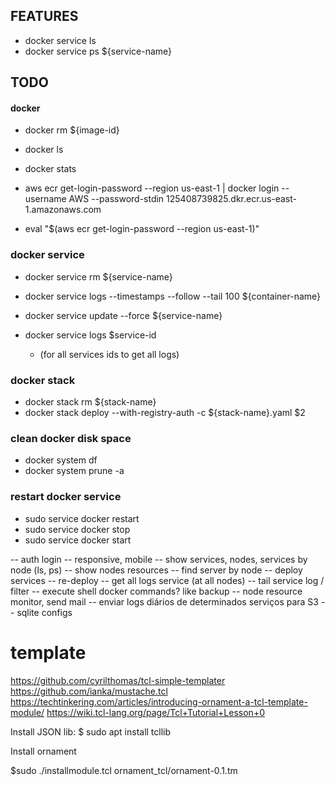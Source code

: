 
FEATURES
--------

* docker service ls
* docker service ps ${service-name}

TODO
----

#### docker
- docker rm ${image-id}
- docker ls
- docker stats

- aws ecr get-login-password --region us-east-1 | docker login --username AWS --password-stdin 125408739825.dkr.ecr.us-east-1.amazonaws.com
- eval "$(aws ecr get-login-password  --region us-east-1)"


### docker service
- docker service rm ${service-name}
- docker service logs --timestamps --follow --tail 100 ${container-name}
- docker service update --force ${service-name}

- docker service logs $service-id
	* (for all services ids to get all logs) 

### docker stack
- docker stack rm ${stack-name}
- docker stack deploy --with-registry-auth -c ${stack-name}.yaml $2

### clean docker disk space
- docker system df
- docker system prune -a

### restart docker service
- sudo service docker restart
- sudo service docker stop
- sudo service docker start

-- auth login
-- responsive, mobile
-- show services, nodes, services by node (ls, ps)
-- show nodes resources
-- find server by node
-- deploy services
-- re-deploy 
-- get all logs service (at all nodes)
-- tail service log / filter
-- execute shell docker commands? like backup
-- node resource monitor, send mail
-- enviar logs diários de determinados serviços para S3
-- sqlite configs

# template 
https://github.com/cyrilthomas/tcl-simple-templater
https://github.com/ianka/mustache.tcl
https://techtinkering.com/articles/introducing-ornament-a-tcl-template-module/
https://wiki.tcl-lang.org/page/Tcl+Tutorial+Lesson+0

Install JSON lib:
$ sudo apt install tcllib

Install ornament

$sudo ./installmodule.tcl ornament_tcl/ornament-0.1.tm

